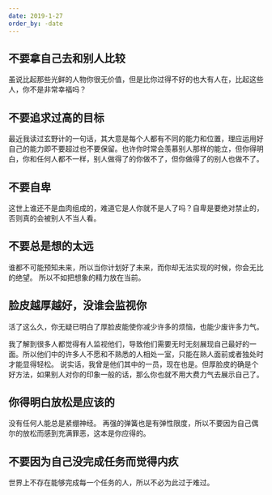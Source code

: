 ```yaml
---
date: 2019-1-27
order_by: -date
---
```



## 不要拿自己去和别人比较

虽说比起那些光鲜的人物你很无价值，但是比你过得不好的也大有人在，比起这些人，你不是非常幸福吗？



## 不要追求过高的目标

最近我读过玄野计的一句话，其大意是每个人都有不同的能力和位置，理应运用好自己的能力即不要超过也不要保留。也许你时常会羡慕别人那样的能立，但你得明白，你和任何人都不一样，别人做得了的你做不了，但你做得了的别人也做不了。


## 不要自卑

这世上谁还不是血肉组成的，难道它是人你就不是人了吗？自卑是要绝对禁止的，否则真的会被别人不当人看。


##  不要总是想的太远

谁都不可能预知未来，所以当你计划好了未来，而你却无法实现的时候，你会无比的绝望。
所以不如把想象的精力放在当前。


## 脸皮越厚越好，没谁会监视你

活了这么久，你无疑已明白了厚脸皮能使你减少许多的烦恼，也能少废许多力气。

我了解到很多人都觉得有人监视他们，导致他们需要无时无刻展现自己最好的一面。所以他们中的许多人不愿和不熟悉的人相处一室，只能在熟人面前或者独处时才能显得轻松。
说实话，我曾是他们其中的一员，现在也是。但厚脸皮的确是个好方法，如果别人对你的印象一般的话，那么你也就不用大费力气去展示自己了。

## 你得明白放松是应该的

没有任何人能总是紧绷神经。
再强的弹簧也是有弹性限度，所以不要因为自己偶尔的放松而感到充满罪恶，这本是你应得的。

## 不要因为自己没完成任务而觉得内疚

世界上不存在能够完成每一个任务的人，所以不必为此过于难过。
